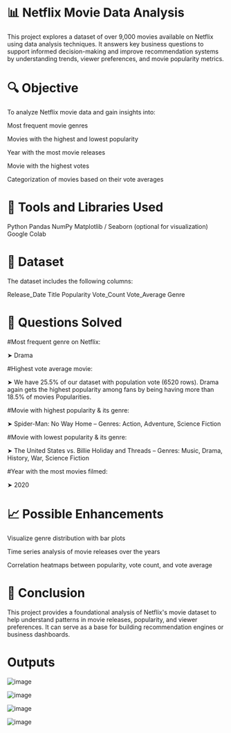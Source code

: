 # 📊 Netflix Movie Data Analysis

This project explores a dataset of over 9,000 movies available on Netflix using data analysis techniques. It answers key business questions to support informed decision-making and improve recommendation systems by understanding trends, viewer preferences, and movie popularity metrics.

# 🔍 Objective
To analyze Netflix movie data and gain insights into:

Most frequent movie genres

Movies with the highest and lowest popularity

Year with the most movie releases

Movie with the highest votes

Categorization of movies based on their vote averages

# 🧰 Tools and Libraries Used

Python
Pandas
NumPy
Matplotlib / Seaborn (optional for visualization)
Google Colab

# 📁 Dataset
The dataset includes the following columns:

Release_Date
Title
Popularity
Vote_Count
Vote_Average
Genre

# 📌 Questions Solved
#Most frequent genre on Netflix:

➤ Drama

#Highest vote average movie:

➤ We have 25.5% of our dataset with population vote (6520 rows). Drama again gets the highest popularity among fans by being having more than 18.5% of movies Popularities.

#Movie with highest popularity & its genre:

➤  Spider-Man: No Way Home – Genres: Action, Adventure, Science Fiction

#Movie with lowest popularity & its genre:

➤ The United States vs. Billie Holiday and Threads – Genres: Music, Drama, History, War, Science Fiction

#Year with the most movies filmed:

➤ 2020

# 📈 Possible Enhancements
Visualize genre distribution with bar plots

Time series analysis of movie releases over the years

Correlation heatmaps between popularity, vote count, and vote average

# 📌 Conclusion
This project provides a foundational analysis of Netflix's movie dataset to help understand patterns in movie releases, popularity, and viewer preferences. It can serve as a base for building recommendation engines or business dashboards.

# Outputs
![image](https://github.com/user-attachments/assets/f61b3be2-d316-4a14-bb3b-c6278c0a9dcf)

![image](https://github.com/user-attachments/assets/1b0cf10c-0eb7-43b8-9a1b-fcfe0d63296e)

![image](https://github.com/user-attachments/assets/c1621266-2283-47a3-90b9-ec42b5a19140)

![image](https://github.com/user-attachments/assets/5445648a-0e8e-4248-abe6-8b05efbae362)

